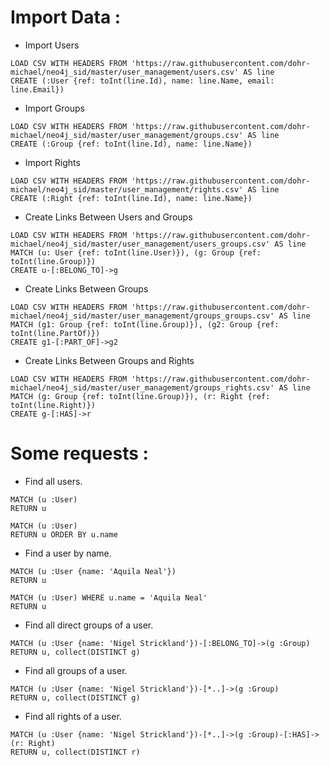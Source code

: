 Import Data :
=============
- Import Users
```
LOAD CSV WITH HEADERS FROM 'https://raw.githubusercontent.com/dohr-michael/neo4j_sid/master/user_management/users.csv' AS line
CREATE (:User {ref: toInt(line.Id), name: line.Name, email: line.Email})
```

- Import Groups
```
LOAD CSV WITH HEADERS FROM 'https://raw.githubusercontent.com/dohr-michael/neo4j_sid/master/user_management/groups.csv' AS line
CREATE (:Group {ref: toInt(line.Id), name: line.Name})
```

- Import Rights
```
LOAD CSV WITH HEADERS FROM 'https://raw.githubusercontent.com/dohr-michael/neo4j_sid/master/user_management/rights.csv' AS line
CREATE (:Right {ref: toInt(line.Id), name: line.Name})
```

- Create Links Between Users and Groups
```
LOAD CSV WITH HEADERS FROM 'https://raw.githubusercontent.com/dohr-michael/neo4j_sid/master/user_management/users_groups.csv' AS line
MATCH (u: User {ref: toInt(line.User)}), (g: Group {ref: toInt(line.Group)})
CREATE u-[:BELONG_TO]->g
```

- Create Links Between Groups
```
LOAD CSV WITH HEADERS FROM 'https://raw.githubusercontent.com/dohr-michael/neo4j_sid/master/user_management/groups_groups.csv' AS line
MATCH (g1: Group {ref: toInt(line.Group)}), (g2: Group {ref: toInt(line.PartOf)})
CREATE g1-[:PART_OF]->g2
```

- Create Links Between Groups and Rights
```
LOAD CSV WITH HEADERS FROM 'https://raw.githubusercontent.com/dohr-michael/neo4j_sid/master/user_management/groups_rights.csv' AS line
MATCH (g: Group {ref: toInt(line.Group)}), (r: Right {ref: toInt(line.Right)})
CREATE g-[:HAS]->r
```

Some requests :
===============

- Find all users.
```
MATCH (u :User)
RETURN u
```
```
MATCH (u :User)
RETURN u ORDER BY u.name
```


- Find a user by name.
```
MATCH (u :User {name: 'Aquila Neal'})
RETURN u
```
```
MATCH (u :User) WHERE u.name = 'Aquila Neal'
RETURN u
```


- Find all direct groups of a user.
```
MATCH (u :User {name: 'Nigel Strickland'})-[:BELONG_TO]->(g :Group)
RETURN u, collect(DISTINCT g)
```


- Find all groups of a user.
```
MATCH (u :User {name: 'Nigel Strickland'})-[*..]->(g :Group)
RETURN u, collect(DISTINCT g)
```


- Find all rights of a user.
```
MATCH (u :User {name: 'Nigel Strickland'})-[*..]->(g :Group)-[:HAS]->(r: Right)
RETURN u, collect(DISTINCT r)
```
